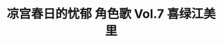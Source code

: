 ---
logo: images/music/凉宫春日的忧郁角色歌Vol7喜绿江美里.jpg
title: 凉宫春日的忧郁 角色歌 Vol.7 喜绿江美里
subTitle: TV动画《凉宫春日的忧郁 2006版》中喜绿江美里（CV.白鸟由里）的角色歌，包含独唱版晴天好心情，由Lantis于2007年1月24日发售

category: 音乐

hasResource: true
downloadList:
  - intro: flac+jpg
    size: 137.9MB
    link: 
  - intro: 云盘 提取码:cx96
    size: 137.9MB
    link: https://pan.baidu.com/s/1fNYNM8zVGOsfRjotd6Gz7Q

downloadContent: |
  TV动画《凉宫春日的忧郁 2006版》中喜绿江美里（CV.白鸟由里）的角色歌，包含独唱版晴天好心情，由Lantis于2007年1月24日发售。<br>
  日本アニメ史上最高の話題作となった『涼宮ハルヒの憂鬱』。関連CDが軒並み数万枚～10万枚以上のヒットとなり、社会現象化。様々な賞を受賞！2006年7月に発売されたキャラクターソング3枚もアニメキャラソンでは史上最高レベルの売上げ、各5万枚以上を達成！<br>
  收录曲：<br>
  1．fixed mind<br>
  作詞：畑亜貴／作曲：冨田暁子／編曲：虹音<br>
  2．ハレ晴レユカイ～Ver.喜緑江美里～<br>
  作詞：畑亜貴／作曲：田代智一／編曲：近藤昭雄<br>
  3．fixed mind（off vocal）<br>
  4．ハレ晴レユカイ～Ver.喜緑江美里～（off vocal）<br><br>
  版权属于:VCB-Studio<br>
  文件地址:https://vcb-s.com/archives/11328
---